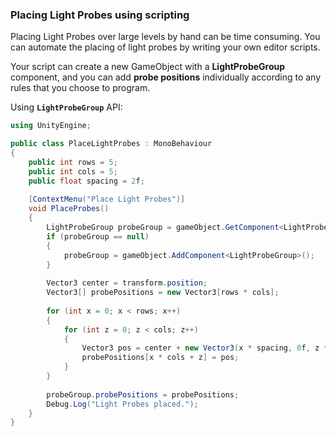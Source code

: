 ### Placing Light Probes using scripting
Placing Light Probes over large levels by hand can be time consuming. You can automate the placing of light probes by writing your own editor scripts.

Your script can create a new GameObject with a **LightProbeGroup** component, and you can add **probe positions** individually according to any rules that you choose to program.   

Using **`LightProbeGroup`** API:

```cs
using UnityEngine;

public class PlaceLightProbes : MonoBehaviour
{
    public int rows = 5;
    public int cols = 5;
    public float spacing = 2f;
 
    [ContextMenu("Place Light Probes")]
    void PlaceProbes()
    {
        LightProbeGroup probeGroup = gameObject.GetComponent<LightProbeGroup>();
        if (probeGroup == null)
        {
            probeGroup = gameObject.AddComponent<LightProbeGroup>();
        }
 
        Vector3 center = transform.position;
        Vector3[] probePositions = new Vector3[rows * cols];
 
        for (int x = 0; x < rows; x++)
        {
            for (int z = 0; z < cols; z++)
            {
                Vector3 pos = center + new Vector3(x * spacing, 0f, z * spacing);
                probePositions[x * cols + z] = pos;
            }
        }
 
        probeGroup.probePositions = probePositions;
        Debug.Log("Light Probes placed.");
    }
}

```

















